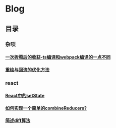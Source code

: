 # Blog

## 目录

### 杂项
#### [一次折腾后的收获-ts编译和webpack编译的一点不同](https://github.com/alekoshen712/Blog/issues/10)
#### [重绘与回流的优化方法](https://github.com/alekoshen712/Blog/issues/11)

### react
#### [React中的setState](https://github.com/alekoshen712/Blog/issues/6)
#### [如何实现一个简单的combineReducers?](https://github.com/alekoshen712/Blog/issues/7)
#### [简述diff算法](https://github.com/alekoshen712/Blog/issues/9)

